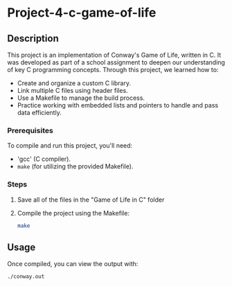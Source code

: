 # Project-4-c-game-of-life

## Description

This project is an implementation of Conway's Game of Life, written in C. It was developed as part of a school assignment to deepen our understanding of key C programming concepts. Through this project, we learned how to:

- Create and organize a custom C library.
- Link multiple C files using header files.
- Use a Makefile to manage the build process.
- Practice working with embedded lists and pointers to handle and pass data efficiently.


### Prerequisites

To compile and run this project, you'll need:

- 'gcc' (C compiler).
- `make` (for utilizing the provided Makefile).

### Steps

1. Save all of the files in the "Game of Life in C" folder

2. Compile the project using the Makefile:
    ```bash
    make
    ```

## Usage

Once compiled, you can view the output with:

```bash
./conway.out
